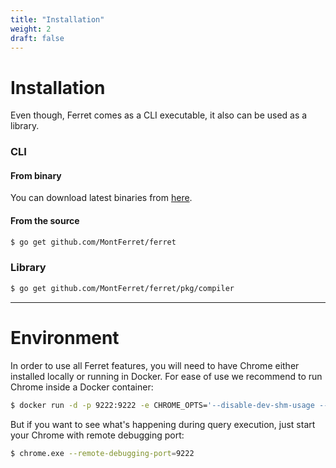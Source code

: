 ```yaml
---
title: "Installation"
weight: 2
draft: false
---
```


# Installation

Even though, Ferret comes as a CLI executable, it also can be used as a library. 

### CLI

#### From binary

You can download latest binaries from [here](https://github.com/MontFerret/ferret/releases).

#### From the source

```bash
$ go get github.com/MontFerret/ferret
```

### Library

```bash
$ go get github.com/MontFerret/ferret/pkg/compiler
```

<hr />

# Environment
In order to use all Ferret features, you will need to have Chrome either installed locally or running in Docker. For ease of use we recommend to run Chrome inside a Docker container:

```bash
$ docker run -d -p 9222:9222 -e CHROME_OPTS='--disable-dev-shm-usage --force-gpu-mem-available-mb --full-memory-crash-report' alpeware/chrome-headless-stable:ver-83.0.4103.61
```


But if you want to see what's happening during query execution, just start your Chrome with remote debugging port:

```bash
$ chrome.exe --remote-debugging-port=9222
```

